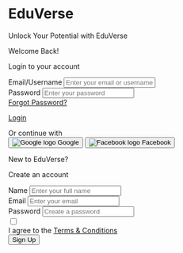 <!DOCTYPE html>

<html class="light" lang="en"><head>
<meta charset="utf-8"/>
<meta content="width=device-width, initial-scale=1.0" name="viewport"/>
<title>EduVerse - Login/Signup</title>
<script src="https://cdn.tailwindcss.com?plugins=forms,container-queries"></script>
<link href="https://fonts.googleapis.com/css2?family=Material+Symbols+Outlined" rel="stylesheet"/>
<link href="https://fonts.googleapis.com/css2?family=Lexend:wght@300;400;500;600;700&amp;display=swap" rel="stylesheet"/>
<script id="tailwind-config">
        tailwind.config = {
            darkMode: "class",
            theme: {
                extend: {
                    colors: {
                        "primary": "#137fec",
                        "background-light": "#f6f7f8",
                        "background-dark": "#101922",
                    },
                    fontFamily: {
                        "display": ["Lexend", "sans-serif"]
                    },
                    borderRadius: {
                        "DEFAULT": "0.25rem",
                        "lg": "0.5rem",
                        "xl": "0.75rem",
                        "full": "9999px"
                    },
                },
            },
        }
    </script>
<style>
        .material-symbols-outlined {
            font-variation-settings:
            'FILL' 0,
            'wght' 400,
            'GRAD' 0,
            'opsz' 24
        }
    </style>
</head>
<body class="bg-background-light dark:bg-background-dark font-display">
<div class="relative flex min-h-screen w-full flex-col items-center justify-center bg-background-light dark:bg-background-dark group/design-root overflow-x-hidden p-4 sm:p-6 lg:p-8">
<div class="layout-container flex h-full grow flex-col w-full max-w-4xl">
<div class="flex flex-col items-center justify-center w-full">
<div class="text-center mb-8">
<h1 class="text-primary dark:text-white tracking-light text-4xl font-bold leading-tight pb-2 pt-6 font-display">EduVerse</h1>
<p class="text-gray-600 dark:text-gray-300 text-base font-normal leading-normal font-display">Unlock Your Potential with EduVerse</p>
</div>
<div class="bg-white dark:bg-background-dark shadow-xl rounded-xl w-full p-6 sm:p-8 lg:p-10 border border-gray-200 dark:border-gray-700">
<div class="flex flex-col md:flex-row gap-8">
<!-- Login Section -->
<div class="w-full md:w-1/2 md:pr-8 md:border-r md:border-gray-200 dark:md:border-gray-700">
<div class="flex flex-col">
<div class="flex flex-wrap justify-between gap-3 p-4">
<div class="flex flex-col gap-1">
<p class="text-gray-800 dark:text-white tracking-light text-2xl font-bold leading-tight font-display">Welcome Back!</p>
<p class="text-gray-500 dark:text-gray-400 text-sm font-normal leading-normal font-display">Login to your account</p>
</div>
</div>
<form class="space-y-6 px-4">
<div class="flex flex-col">
<label class="text-gray-800 dark:text-gray-200 text-base font-medium leading-normal pb-2 font-display" for="login-email">Email/Username</label>
<input class="form-input flex w-full min-w-0 flex-1 resize-none overflow-hidden rounded-lg text-gray-800 dark:text-white focus:outline-0 focus:ring-2 focus:ring-primary/50 border border-gray-300 dark:border-gray-600 bg-white dark:bg-gray-800 focus:border-primary h-12 placeholder:text-gray-400 dark:placeholder-gray-500 px-4 text-base font-normal leading-normal font-display" id="login-email" placeholder="Enter your email or username" type="text"/>
</div>
<div class="flex flex-col">
<label class="text-gray-800 dark:text-gray-200 text-base font-medium leading-normal pb-2 font-display" for="login-password">Password</label>
<input class="form-input flex w-full min-w-0 flex-1 resize-none overflow-hidden rounded-lg text-gray-800 dark:text-white focus:outline-0 focus:ring-2 focus:ring-primary/50 border border-gray-300 dark:border-gray-600 bg-white dark:bg-gray-800 focus:border-primary h-12 placeholder:text-gray-400 dark:placeholder-gray-500 px-4 text-base font-normal leading-normal font-display" id="login-password" placeholder="Enter your password" type="password"/>
</div>
<div class="flex items-center justify-between">
<a class="text-sm font-medium text-primary hover:underline dark:text-primary/90 font-display" href="#">Forgot Password?</a>
</div>

<a href="file:///C:/Users/ramos/OneDrive/ITE154/stitch_student_dashboard/student_homepage_with_to-do/code.html"
   class="block w-full text-center bg-primary text-white font-bold py-3 px-4 rounded-lg hover:bg-primary/90 focus:outline-none focus:ring-2 focus:ring-offset-2 focus:ring-primary font-display transition-colors duration-300">
   Login
</a>

</form>
<div class="flex items-center my-6 px-4">
<div class="flex-grow border-t border-gray-300 dark:border-gray-600"></div>
<span class="flex-shrink mx-4 text-gray-500 dark:text-gray-400 font-display text-sm">Or continue with</span>
<div class="flex-grow border-t border-gray-300 dark:border-gray-600"></div>
</div>
<div class="grid grid-cols-1 sm:grid-cols-2 gap-4 px-4">
<button class="flex items-center justify-center gap-2 w-full bg-white dark:bg-gray-800 text-gray-700 dark:text-gray-200 font-semibold py-2 px-4 border border-gray-300 dark:border-gray-600 rounded-lg hover:bg-gray-100 dark:hover:bg-gray-700 transition-colors duration-300">
<img alt="Google logo" class="h-5 w-5" src="https://lh3.googleusercontent.com/aida-public/AB6AXuAyRoX03Ip6xBDjAUYCSSNR8Ws84AQyVTaO28LhBDDcHNLcycACpMIFPgJj_z0cBuBogOE_Dx_McBFoRzjqi4yE2ffIIg2zd0Hh8um2JL7a9FMdo6oeuQbk6B8bV0Z3Y-8W5Sle4xvs4lu97KdHYC6dCanq18ML_8vv63bnPrFxpJc2yPeAS3n2vJ2nR50yxR-6x9-7I1rtkFEwdLT_VLtGn956lmSBgWNY6F5b7ykAteh1mjr7GrKSBzhi1S3stDbh5MEhMT_CBMJ9"/>
                                        Google
                                    </button>
<button class="flex items-center justify-center gap-2 w-full bg-white dark:bg-gray-800 text-gray-700 dark:text-gray-200 font-semibold py-2 px-4 border border-gray-300 dark:border-gray-600 rounded-lg hover:bg-gray-100 dark:hover:bg-gray-700 transition-colors duration-300">
<img alt="Facebook logo" class="h-5 w-5" src="https://lh3.googleusercontent.com/aida-public/AB6AXuAaXqd8bbZ_qvFIbKeYBuhp0mB4twDrx9kQQX7xaxDOKaougQT_giEHnXe7wG0UAGIpLDNcZbaqw9vo74kG2nXzNL0_75Bp9pPpihgqPH1F2X4hDZ0UQOERuHXCqKTLaPYC3OJp_R4lU_SVLmB_fJUHZL7jPD661w0pUi0zctvs_yrWc9tKTwxZt1syqhAFeyzPSLosBxLsoyuK5de_3kn36bCVSnVdmtM3jt6JWxRECMnEeSN6QN8amDIpNMuDNgCX2syXwmVklc5A"/>
                                        Facebook
                                    </button>
</div>
</div>
</div>
<!-- Signup Section -->
<div class="w-full md:w-1/2 md:pl-8">
<div class="flex flex-col">
<div class="flex flex-wrap justify-between gap-3 p-4">
<div class="flex flex-col gap-1">
<p class="text-gray-800 dark:text-white tracking-light text-2xl font-bold leading-tight font-display">New to EduVerse?</p>
<p class="text-gray-500 dark:text-gray-400 text-sm font-normal leading-normal font-display">Create an account</p>
</div>
</div>
<form class="space-y-6 px-4">
<div class="flex flex-col">
<label class="text-gray-800 dark:text-gray-200 text-base font-medium leading-normal pb-2 font-display" for="signup-name">Name</label>
<input class="form-input flex w-full min-w-0 flex-1 resize-none overflow-hidden rounded-lg text-gray-800 dark:text-white focus:outline-0 focus:ring-2 focus:ring-primary/50 border border-gray-300 dark:border-gray-600 bg-white dark:bg-gray-800 focus:border-primary h-12 placeholder:text-gray-400 dark:placeholder-gray-500 px-4 text-base font-normal leading-normal font-display" id="signup-name" placeholder="Enter your full name" type="text"/>
</div>
<div class="flex flex-col">
<label class="text-gray-800 dark:text-gray-200 text-base font-medium leading-normal pb-2 font-display" for="signup-email">Email</label>
<input class="form-input flex w-full min-w-0 flex-1 resize-none overflow-hidden rounded-lg text-gray-800 dark:text-white focus:outline-0 focus:ring-2 focus:ring-primary/50 border border-gray-300 dark:border-gray-600 bg-white dark:bg-gray-800 focus:border-primary h-12 placeholder:text-gray-400 dark:placeholder-gray-500 px-4 text-base font-normal leading-normal font-display" id="signup-email" placeholder="Enter your email" type="email"/>
</div>
<div class="flex flex-col">
<label class="text-gray-800 dark:text-gray-200 text-base font-medium leading-normal pb-2 font-display" for="signup-password">Password</label>
<input class="form-input flex w-full min-w-0 flex-1 resize-none overflow-hidden rounded-lg text-gray-800 dark:text-white focus:outline-0 focus:ring-2 focus:ring-primary/50 border border-gray-300 dark:border-gray-600 bg-white dark:bg-gray-800 focus:border-primary h-12 placeholder:text-gray-400 dark:placeholder-gray-500 px-4 text-base font-normal leading-normal font-display" id="signup-password" placeholder="Create a password" type="password"/>
</div>
<div class="flex items-start">
<div class="flex items-center h-5">
<input aria-describedby="terms-description" class="focus:ring-primary h-4 w-4 text-primary border-gray-300 rounded" id="terms" name="terms" type="checkbox"/>
</div>
<div class="ml-3 text-sm">
<label class="font-medium text-gray-700 dark:text-gray-300 font-display" for="terms">I agree to the <a class="text-primary hover:underline" href="#">Terms &amp; Conditions</a></label>
</div>
</div>
<button class="w-full bg-[#F5A623] text-white font-bold py-3 px-4 rounded-lg hover:bg-[#F5A623]/90 focus:outline-none focus:ring-2 focus:ring-offset-2 focus:ring-[#F5A623] font-display transition-colors duration-300">Sign Up</button>
</form>
</div>
</div>
</div>
</div>
</div>
</div>
</div>
</body></html>
